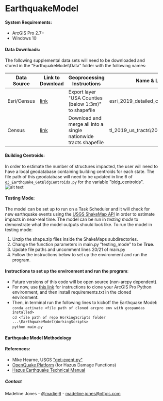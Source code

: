 # EarthquakeModel

#### System Requirements:
- ArcGIS Pro 2.7+
- Windows 10

#### Data Downloads:
The following supplemental data sets will need to be downloaded and stored in the "EarthquakeModel\Data" folder with the following names:

| Data Source | Link to Download | Geoprocessing Instructions | Name & Location in Data Folder 
|-------|--------|---------|---------|
| Esri/Census| [link](https://www.arcgis.com/home/item.html?id=a00d6b6149b34ed3b833e10fb72ef47b)| Export layer "USA Counties (below 1:3m)" to shapefile | esri_2019_detailed_counties\2019detailedcounties.shp| 
| Census | [link](https://www2.census.gov/geo/tiger/TIGER2019/TRACT/) | Download and merge all into a single nationwide tracts shapefile | tl_2019_us_tracts\2019censustracts.shp | 

#### Building Centroids:
In order to estimate the number of structures impacted, the user will need to have a local geodatabase
containing building centroids for each state. The file path of this geodatabase will need to be updated 
in line 6 of `o3_Earthquake_GetBldgCentroids.py` for the variable "bldg_centroids".
![alt text](https://github.com/madiej6/EarthquakeModel/bldg_centroids_gdb_screenshot.PNG?raw=true)

#### Testing Mode:
The model can be set up to run on a Task Scheduler and it will check for new earthquake events 
using the [USGS ShakeMap API](https://earthquake.usgs.gov/fdsnws/event/1/) in order to estimate impacts in near-real time. 
The model can be run in <i>testing mode</i> to demonstrate what the model outputs should look like. 
To run the model in testing mode:
1. Unzip the shape.zip files inside the ShakeMaps subdirectories.
2. Change the function parameters in main.py "testing_mode" to be <b>True</b>.
3. Update file paths and uncomment lines 20/21 of main.py
4. Follow the instructions below to set up the environment and run the program.

#### Instructions to set up the environment and run the program:

- Future versions of this code will be open source (non-arcpy dependent).
- For now, use [this link](https://support.esri.com/en/technical-article/000020560) for instructions to clone your ArcGIS Pro Python environment, and then install requirements.txt in the cloned environment.
- Then, in terminal run the following lines to kickoff the Earthquake Model:  
`conda activate <file path of cloned arcpro env with geopandas installed>`    
`cd <file path of repo WorkingScripts folder ...\EarthquakeModel\WorkingScripts>`  
`python main.py`   

#### Earthquake Model Methodology


#### References:
- Mike Hearne, USGS ["get-event.py"](https://gist.github.com/mhearne-usgs/6b040c0b423b7d03f4b9)
- [OpenQuake Platform](https://platform.openquake.org/) (for Hazus Damage Functions)
- [Hazus Earthquake Technical Manual](https://www.fema.gov/flood-maps/tools-resources/flood-map-products/hazus/user-technical-manuals#:~:text=Hazus%20Earthquake%20Manuals&text=The%20Hazus%20Earthquake%20User%20and,%2C%20scenario%2C%20or%20probabilistic%20earthquakes.)

##### Contact
Madeline Jones - [@madiej6](https://twitter.com/madiej6) - madeline.jones@nltgis.com